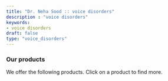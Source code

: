 ```yaml
---
title: "Dr. Neha Sood :: voice disorders"
description : "voice disorders" 
keywords:
- voice disorders
draft: false
type: "voice_disorders"
---
```


### Our products

We offer the following products. Click on a product to find more.